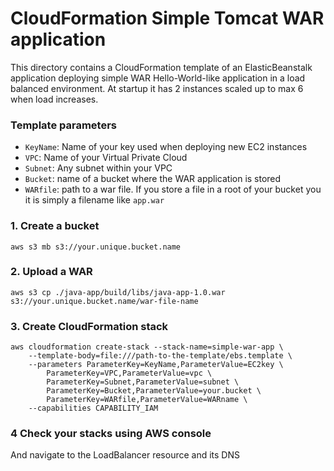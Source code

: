 # CloudFormation Simple Tomcat WAR application

This directory contains a CloudFormation template of an ElasticBeanstalk application deploying simple WAR Hello-World-like application in a load balanced environment. At startup it has 2 instances scaled up to max 6 when load increases.
 
### Template parameters
* `KeyName`: Name of your key used when deploying new EC2 instances
* `VPC`: Name of your Virtual Private Cloud
* `Subnet`: Any subnet within your VPC
* `Bucket`: name of a bucket where the WAR application is stored
* `WARfile`: path to a war file. If you store a file in a root of your bucket you it is simply a filename like `app.war`

### 1. Create a bucket
```
aws s3 mb s3://your.unique.bucket.name
```
### 2. Upload a WAR
```
aws s3 cp ./java-app/build/libs/java-app-1.0.war s3://your.unique.bucket.name/war-file-name
```
### 3. Create CloudFormation stack 
```
aws cloudformation create-stack --stack-name=simple-war-app \
    --template-body=file:///path-to-the-template/ebs.template \
    --parameters ParameterKey=KeyName,ParameterValue=EC2key \ 
        ParameterKey=VPC,ParameterValue=vpc \ 
        ParameterKey=Subnet,ParameterValue=subnet \
        ParameterKey=Bucket,ParameterValue=your.bucket \
        ParameterKey=WARfile,ParameterValue=WARname \
    --capabilities CAPABILITY_IAM
```
### 4 Check your stacks using AWS console
And navigate to the LoadBalancer resource and its DNS